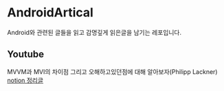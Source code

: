 # AndroidArtical
Android와 관련된 글들을 읽고 감명깊게 읽은글을 남기는 레포입니다.

## Youtube  
MVVM과 MVI의 차이점 그리고 오해하고있던점에 대해 알아보자(Philipp Lackner)    
[notion 정리글](https://unleashed-redcurrant-8ed.notion.site/9ef722b65f054f0bb4bb576d22f7b9bb?v=4bdfe708555b40bbbe458f5d0232071c&pvs=4)  

